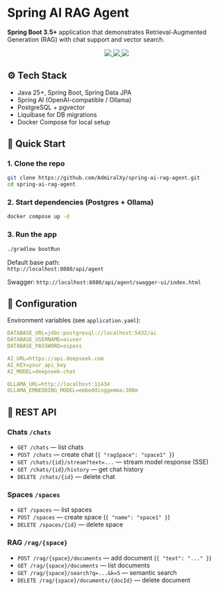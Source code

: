 # Spring AI RAG Agent

**Spring Boot 3.5+** application that demonstrates Retrieval-Augmented Generation (RAG) with chat support and vector search.

<p align="center">
  <a href="https://github.com/AdmiralXy/spring-ai-rag-agent">
    <img src="https://img.shields.io/badge/Backend-8A2BE2?style=for-the-badge">
  </a>
  <a href="https://github.com/AdmiralXy/spring-ai-rag-agent-ui">
    <img src="https://img.shields.io/badge/UI-8A2BE2?style=for-the-badge">
  </a>
  <a href="https://github.com/AdmiralXy/spring-ai-rag-agent-deploy">
    <img src="https://img.shields.io/badge/Deployment-FE7D37?style=for-the-badge">
  </a>
</p>

## ⚙️ Tech Stack

- Java 25+, Spring Boot, Spring Data JPA
- Spring AI (OpenAI-compatible / Ollama)
- PostgreSQL + pgvector
- Liquibase for DB migrations
- Docker Compose for local setup

## 🚀 Quick Start

### 1. Clone the repo
```bash
git clone https://github.com/AdmiralXy/spring-ai-rag-agent.git
cd spring-ai-rag-agent
```

### 2. Start dependencies (Postgres + Ollama)
```bash
docker compose up -d
```

### 3. Run the app
```bash
./gradlew bootRun
```
Default base path:  
`http://localhost:8080/api/agent`

Swagger:
`http://localhost:8080/api/agent/swagger-ui/index.html`

## 🔑 Configuration

Environment variables (see `application.yaml`):
```yaml
DATABASE_URL=jdbc:postgresql://localhost:5432/ai
DATABASE_USERNAME=aiuser
DATABASE_PASSWORD=aipass

AI_URL=https://api.deepseek.com
AI_KEY=your_api_key
AI_MODEL=deepseek-chat

OLLAMA_URL=http://localhost:11434
OLLAMA_EMBEDDING_MODEL=embeddinggemma:300m
```

## 📡 REST API

### Chats `/chats`
- `GET /chats` — list chats
- `POST /chats` — create chat (`{ "ragSpace": "space1" }`)
- `GET /chats/{id}/stream?text=...` — stream model response (SSE)
- `GET /chats/{id}/history` — get chat history
- `DELETE /chats/{id}` — delete chat

### Spaces `/spaces`
- `GET /spaces` — list spaces
- `POST /spaces` — create space (`{ "name": "space1" }`)
- `DELETE /spaces/{id}` — delete space

### RAG `/rag/{space}`
- `POST /rag/{space}/documents` — add document (`{ "text": "..." }`)
- `GET /rag/{space}/documents` — list documents
- `GET /rag/{space}/search?q=...&k=5` — semantic search
- `DELETE /rag/{space}/documents/{docId}` — delete document
